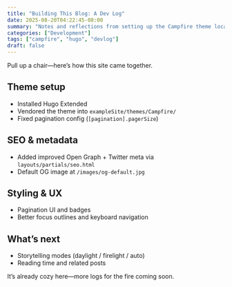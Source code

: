 ```yaml
---
title: "Building This Blog: A Dev Log"
date: 2025-08-20T04:22:45-08:00
summary: "Notes and reflections from setting up the Campfire theme locally."
categories: ["Development"]
tags: ["campfire", "hugo", "devlog"]
draft: false
---
```


Pull up a chair—here’s how this site came together.

## Theme setup
- Installed Hugo Extended
- Vendored the theme into `exampleSite/themes/Campfire/`
- Fixed pagination config (`[pagination].pagerSize`)

## SEO & metadata
- Added improved Open Graph + Twitter meta via `layouts/partials/seo.html`
- Default OG image at `/images/og-default.jpg`

## Styling & UX
- Pagination UI and badges
- Better focus outlines and keyboard navigation

## What’s next
- Storytelling modes (daylight / firelight / auto)
- Reading time and related posts

It’s already cozy here—more logs for the fire coming soon.
